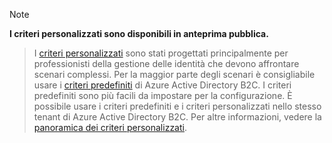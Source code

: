 > [!NOTE]
> **I criteri personalizzati sono disponibili in anteprima pubblica.**

> I [criteri personalizzati](..\articles\active-directory-b2c\active-directory-b2c-overview-custom.md#custom-policies) sono stati progettati principalmente per professionisti della gestione delle identità che devono affrontare scenari complessi. Per la maggior parte degli scenari è consigliabile usare i [criteri predefiniti](..\articles\active-directory-b2c\active-directory-b2c-overview-custom.md) di Azure Active Directory B2C. I criteri predefiniti sono più facili da impostare per la configurazione. È possibile usare i criteri predefiniti e i criteri personalizzati nello stesso tenant di Azure Active Directory B2C. Per altre informazioni, vedere la [panoramica dei criteri personalizzati](..\articles\active-directory-b2c\active-directory-b2c-overview-custom.md).

